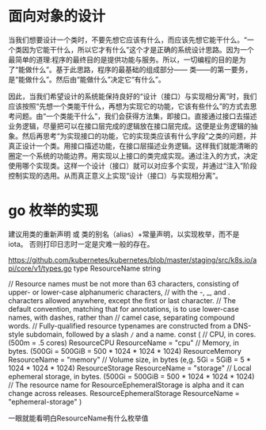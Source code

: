 

# 面向对象的设计

当我们想要设计一个类时，不要先想它应该有什么，而应该先想它能干什么。“一个类因为它能干什么，所以它才有什么”这个才是正确的系统设计思路。因为一个最简单的道理:程序的最终目的是提供功能与服务。所以，一切编程的目的是为了“能做什么”。基于此思路，程序的最基础的组成部分—— 类——的第一要务，是“能做什么”。然后由“能做什么”决定它“有什么”。

因此，当我们希望设计的系统能保持良好的“设计（接口）与实现相分离”时，我们应该按照“先想一个类能干什么，再想为实现它的功能，它该有些什么”的方式去思考问题。由“一个类能干什么”，我们会获得方法集，即接口。直接通过接口去描述业务逻辑，尽量把可以在接口层完成的逻辑放在接口层完成。这便是业务逻辑的抽象。然后再思考“为实现接口的功能，它的实现类应该有什么字段”之类的问题，并真正设计一个类。用接口描述功能，在接口层描述业务逻辑。这样我们就能清晰的圈定一个系统的功能边界。用实现以上接口的类完成实现。通过注入的方式，决定使用哪个实现类。这样一个设计（接口）就可以对应多个实现，并通过“注入”阶段控制实现的选用。从而真正意义上实现“设计（接口）与实现相分离”。


# go 枚举的实现

建议用类的重新声明 或 类的别名（alias）+常量声明，以实现枚举，而不是iota。
否则打印日志时一定是灾难一般的存在。

https://github.com/kubernetes/kubernetes/blob/master/staging/src/k8s.io/api/core/v1/types.go
type ResourceName string

// Resource names must be not more than 63 characters, consisting of upper- or lower-case alphanumeric characters,
// with the -, _, and . characters allowed anywhere, except the first or last character.
// The default convention, matching that for annotations, is to use lower-case names, with dashes, rather than
// camel case, separating compound words.
// Fully-qualified resource typenames are constructed from a DNS-style subdomain, followed by a slash `/` and a name.
const (
	// CPU, in cores. (500m = .5 cores)
	ResourceCPU ResourceName = "cpu"
	// Memory, in bytes. (500Gi = 500GiB = 500 * 1024 * 1024 * 1024)
	ResourceMemory ResourceName = "memory"
	// Volume size, in bytes (e,g. 5Gi = 5GiB = 5 * 1024 * 1024 * 1024)
	ResourceStorage ResourceName = "storage"
	// Local ephemeral storage, in bytes. (500Gi = 500GiB = 500 * 1024 * 1024 * 1024)
	// The resource name for ResourceEphemeralStorage is alpha and it can change across releases.
	ResourceEphemeralStorage ResourceName = "ephemeral-storage"
)

一眼就能看明白ResourceName有什么枚举值
